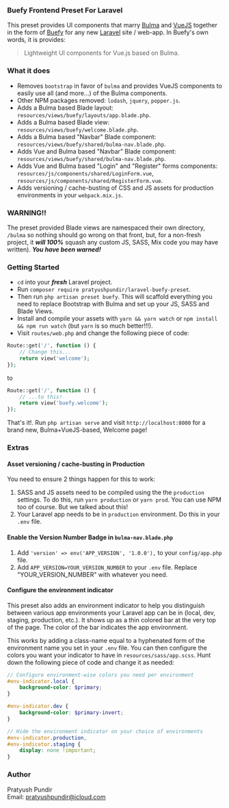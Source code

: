 ### Buefy Frontend Preset For Laravel

This preset provides UI components that marry [Bulma](https://bulma.io/) and [VueJS](https://vuejs.org/) together in the form of [Buefy](https://buefy.github.io/documentation/snackbar) for any new [Laravel](https://laravel.com/) site / web-app. In Buefy's own words, it is provides:
 > Lightweight UI components for Vue.js based on Bulma.

<!-- <p align="center">
  <img width="1080" src="" alt="Screenshot" border="0">
</p> -->
 
### What it does
 - Removes ````bootstrap```` in favor of ````bulma```` and provides VueJS components to easily use all (and more...) of the Bulma components.
 - Other NPM packages removed: ```lodash```, ````jquery````, ````popper.js````.
 - Adds a Bulma based Blade layout: ````resources/views/buefy/layouts/app.blade.php````.
 - Adds a Bulma based Blade view: ````resources/views/buefy/welcome.blade.php````.
 - Adds a Bulma based "Navbar" Blade component: ````resources/views/buefy/shared/bulma-nav.blade.php````.
 - Adds Vue and Bulma based "Navbar" Blade component: ````resources/views/buefy/shared/bulma-nav.blade.php````.
 - Adds Vue and Bulma based "Login" and "Register" forms components: ````resources/js/components/shared/LoginForm.vue````,    ````resources/js/components/shared/RegisterForm.vue````.
 - Adds versioning / cache-busting of CSS and JS assets for production environments in your ````webpack.mix.js````.


### WARNING!!
 The preset provided Blade views are namespaced their own directory, ```/bulma``` so nothing should go wrong on that front, but, for a non-fresh project, it ***will 100%*** squash any custom JS, SASS, Mix code you may have written). ___You have been warned!___
 

 ### Getting Started
 - ````cd```` into your ***fresh*** Laravel project.
 - Run ````composer require pratyushpundir/laravel-buefy-preset````.
 - Then run `````php artisan preset buefy`````. This will scaffold everything you need to replace Bootstrap with Bulma and set up your JS, SASS and Blade Views.
 - Install and compile your assets with ````yarn && yarn watch```` or ````npm install && npm run watch```` (but ```yarn``` is so much better!!!).
 - Visit ````routes/web.php```` and change the following piece of code:
 
 ````php
 Route::get('/', function () {
     // Change this...
     return view('welcome');
 });
 ````
 
 to
 
 ````php
 Route::get('/', function () {
     // ...to this!
     return view('buefy.welcome');
 });
 ````
That's it!. Run ````php artisan serve```` and visit ```http://localhost:8000``` for a brand new, Bulma+VueJS-based, Welcome page! 

### Extras
#### Asset versioning / cache-busting in Production
You need to ensure 2 things happen for this to work:
 1. SASS and JS assets need to be compiled using the the ````production```` settings. To do this, run ````yarn production```` or ````yarn prod````. You can use NPM too of course. But we talked about this! 
 2. Your Laravel app needs to be in ````production```` environment. Do this in your ````.env```` file.

#### Enable the Version Number Badge in ````bulma-nav.blade.php````
 1. Add ````'version' => env('APP_VERSION', '1.0.0'),```` to your ```config/app.php``` file.
 2. Add ````APP_VERSION=YOUR_VERSION_NUMBER```` to your ````.env```` file. Replace "YOUR_VERSION_NUMBER" with whatever you need.

#### Configure the environment indicator
This preset also adds an environment indicator to help you distinguish between various app environments your Laravel app can be in (local, dev, staging, production, etc.). It shows up as a thin colored bar at the very top of the page. The color of the bar indicates the app environment.

This works by adding a class-name equal to a hyphenated form of the environment name you set in your ````.env```` file. You can then configure the colors you want your indicator to have in ````resources/sass/app.scss````. Hunt down the following piece of code and change it as needed:
````scss
// Configure environment-wise colors you need per environment
#env-indicator.local {
    background-color: $primary;
}

#env-indicator.dev {
    background-color: $primary-invert;
}

// Hide the environment indicator on your choice of environments
#env-indicator.production,
#env-indicator.staging {
    display: none !important;
}
````
 

### Author
Pratyush Pundir   
Email: pratyushpundir@icloud.com
